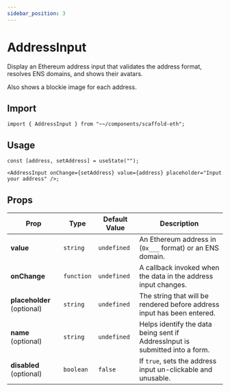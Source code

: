 ```yaml
---
sidebar_position: 3
---
```


# AddressInput

Display an Ethereum address input that validates the address format, resolves ENS domains, and shows their avatars.

Also shows a blockie image for each address.


## Import

```tsx
import { AddressInput } from "~~/components/scaffold-eth";
```

## Usage

```tsx
const [address, setAddress] = useState("");

<AddressInput onChange={setAddress} value={address} placeholder="Input your address" />;
```

## Props

| Prop                       | Type       | Default Value | Description                                                                  |
| -------------------------- | ---------- | ------------- | ---------------------------------------------------------------------------- |
| **value**                  | `string`   | `undefined`   | An Ethereum address in (`0x___` format) or an ENS domain.                    |
| **onChange**               | `function` | `undefined`   | A callback invoked when the data in the address input changes.               |
| **placeholder** (optional) | `string`   | `undefined`   | The string that will be rendered before address input has been entered.      |
| **name** (optional)        | `string`   | `undefined`   | Helps identify the data being sent if AddressInput is submitted into a form. |
| **disabled** (optional)    | `boolean`  | `false`       | If `true`, sets the address input un-clickable and unusable.                 |

